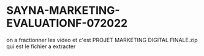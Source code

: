 # SAYNA-MARKETING-EVALUATIONF-072022
on a fractionner les video et c'est PROJET MARKETING DIGITAL FINALE.zip qui est le fichier a extracter
